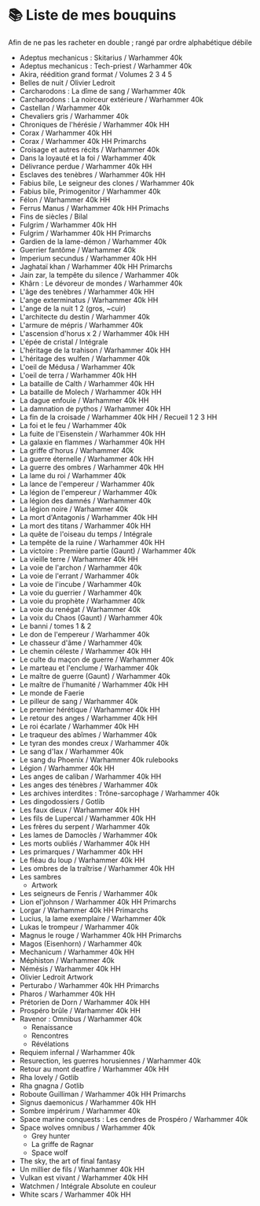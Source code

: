 # 📚 Liste de mes bouquins

Afin de ne pas les racheter en double ; rangé par ordre alphabétique débile

- Adeptus mechanicus : Skitarius / Warhammer 40k
- Adeptus mechanicus : Tech-priest / Warhammer 40k
- Akira, réédition grand format / Volumes 2 3 4 5
- Belles de nuit / Olivier Ledroit
- Carcharodons : La dîme de sang / Warhammer 40k
- Carcharodons : La noirceur extérieure / Warhammer 40k
- Castellan / Warhammer 40k
- Chevaliers gris / Warhammer 40k
- Chroniques de l'hérésie / Warhammer 40k HH
- Corax / Warhammer 40k HH
- Corax / Warhammer 40k HH Primarchs
- Croisage et autres récits / Warhammer 40k
- Dans la loyauté et la foi / Warhammer 40k
- Délivrance perdue / Warhammer 40k HH
- Esclaves des tenèbres / Warhammer 40k HH
- Fabius bile, Le seigneur des clones / Warhammer 40k
- Fabius bile, Primogenitor / Warhammer 40k
- Félon / Warhammer 40k HH
- Ferrus Manus / Warhammer 40k HH Primachs
- Fins de siècles / Bilal
- Fulgrim / Warhammer 40k HH
- Fulgrim / Warhammer 40k HH Primarchs
- Gardien de la lame-démon / Warhammer 40k
- Guerrier fantôme / Warhammer 40k
- Imperium secundus / Warhammer 40k HH
- Jaghataï khan / Warhammer 40k HH Primarchs
- Jain zar, la tempête du silence / Warhammer 40k
- Khârn : Le dévoreur de mondes / Warhammer 40k
- L'âge des tenèbres / Warhammer 40k HH
- L'ange exterminatus / Warhammer 40k HH
- L'ange de la nuit 1 2 (gros, ~cuir)
- L'architecte du destin / Warhammer 40k
- L'armure de mépris / Warhammer 40k
- L'ascension d'horus x 2 / Warhammer 40k HH
- L'épée de cristal / Intégrale
- L'héritage de la trahison / Warhammer 40k HH
- L'héritage des wulfen / Warhammer 40k
- L'oeil de Médusa / Warhammer 40k
- L'oeil de terra / Warhammer 40k HH
- La bataille de Calth / Warhammer 40k HH
- La bataille de Molech / Warhammer 40k HH
- La dague enfouie / Warhammer 40k HH
- La damnation de pythos / Warhammer 40k HH
- La fin de la croisade / Warhammer 40k HH / Recueil 1 2 3 HH
- La foi et le feu / Warhammer 40k
- La fuite de l'Eisenstein / Warhammer 40k HH
- La galaxie en flammes / Warhammer 40k HH
- La griffe d'horus / Warhammer 40k
- La guerre éternelle / Warhammer 40k HH
- La guerre des ombres / Warhammer 40k HH
- La lame du roi / Warhammer 40k
- La lance de l'empereur / Warhammer 40k
- La légion de l'empereur / Warhammer 40k
- La légion des damnés / Warhammer 40k
- La légion noire / Warhammer 40k
- La mort d'Antagonis / Warhammer 40k HH
- La mort des titans / Warhammer 40k HH
- La quête de l'oiseau du temps / Intégrale
- La tempête de la ruine / Warhammer 40k HH
- La victoire : Première partie (Gaunt) / Warhammer 40k
- La vieille terre / Warhammer 40k HH
- La voie de l'archon / Warhammer 40k
- La voie de l'errant / Warhammer 40k
- La voie de l'incube / Warhammer 40k
- La voie du guerrier / Warhammer 40k
- La voie du prophète / Warhammer 40k
- La voie du renégat / Warhammer 40k
- La voix du Chaos (Gaunt) / Warhammer 40k
- Le banni / tomes 1 & 2
- Le don de l'empereur / Warhammer 40k
- Le chasseur d'âme / Warhammer 40k
- Le chemin céleste / Warhammer 40k HH
- Le culte du maçon de guerre / Warhammer 40k
- Le marteau et l'enclume / Warhammer 40k
- Le maître de guerre (Gaunt) / Warhammer 40k
- Le maître de l'humanité / Warhammer 40k HH
- Le monde de Faerie
- Le pilleur de sang / Warhammer 40k
- Le premier hérétique / Warhammer 40k HH
- Le retour des anges / Warhammer 40k HH
- Le roi écarlate / Warhammer 40k HH
- Le traqueur des abîmes / Warhammer 40k
- Le tyran des mondes creux / Warhammer 40k
- Le sang d'Iax / Warhammer 40k
- Le sang du Phoenix / Warhammer 40k rulebooks
- Légion / Warhammer 40k HH
- Les anges de caliban / Warhammer 40k HH
- Les anges des ténèbres / Warhammer 40k
- Les archives interdites : Trône-sarcophage / Warhammer 40k
- Les dingodossiers / Gotlib
- Les faux dieux / Warhammer 40k HH
- Les fils de Lupercal / Warhammer 40k HH
- Les frères du serpent / Warhammer 40k
- Les lames de Damoclès / Warhammer 40k
- Les morts oubliés / Warhammer 40k HH
- Les primarques / Warhammer 40k HH
- Le fléau du loup / Warhammer 40k HH
- Les ombres de la traîtrise / Warhammer 40k HH
- Les sambres
  - Artwork
- Les seigneurs de Fenris / Warhammer 40k
- Lion el'johnson / Warhammer 40k HH Primarchs
- Lorgar / Warhammer 40k HH Primarchs
- Lucius, la lame exemplaire / Warhammer 40k
- Lukas le trompeur / Warhammer 40k
- Magnus le rouge / Warhammer 40k HH Primarchs
- Magos (Eisenhorn) / Warhammer 40k
- Mechanicum / Warhammer 40k HH
- Méphiston / Warhammer 40k
- Némésis / Warhammer 40k HH
- Olivier Ledroit Artwork
- Perturabo / Warhammer 40k HH Primarchs
- Pharos / Warhammer 40k HH
- Prétorien de Dorn / Warhammer 40k HH
- Prospéro brûle / Warhammer 40k HH
- Ravenor : Omnibus / Warhammer 40k
  - Renaissance
  - Rencontres
  - Révélations
- Requiem infernal / Warhammer 40k
- Resurection, les guerres horusiennes / Warhammer 40k
- Retour au mont deatfire / Warhammer 40k HH
- Rha lovely / Gotlib
- Rha gnagna / Gotlib
- Roboute Guilliman / Warhammer 40k HH Primarchs
- Signus daemonicus / Warhammer 40k HH
- Sombre impérirum / Warhammer 40k
- Space marine conquests : Les cendres de Prospéro / Warhammer 40k
- Space wolves omnibus / Warhammer 40k
  - Grey hunter
  - La griffe de Ragnar
  - Space wolf
- The sky, the art of final fantasy
- Un millier de fils / Warhammer 40k HH
- Vulkan est vivant / Warhammer 40k HH
- Watchmen / Intégrale Absolute en couleur
- White scars / Warhammer 40k HH
